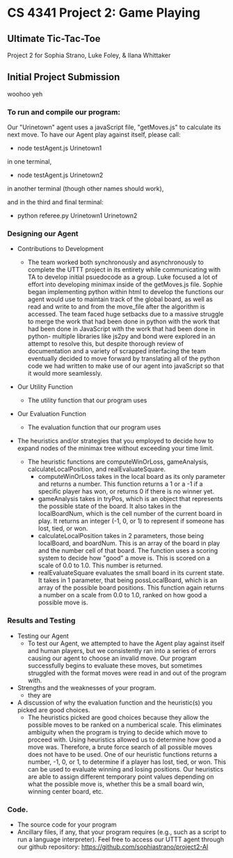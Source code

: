 # CS 4341 Project 2: Game Playing
## Ultimate Tic-Tac-Toe
Project 2 for Sophia Strano, Luke Foley, &amp; Ilana Whittaker

## Initial Project Submission
woohoo yeh

### To run and compile our program: 

Our "Urinetown" agent uses a javaScript file, "getMoves.js" to calculate its next move. To have our Agent play against itself, please call:
   - node testAgent.js Urinetown1
   
in one terminal, 
   - node testAgent.js Urinetown2
   
in another terminal (though other names should work),

and in the third and final terminal: 
   - python referee.py Urinetown1 Urinetown2
### Designing our Agent

- Contributions to Development
   - The team worked both synchronously and asynchronously to complete the UTTT project in its entirety while communicating with TA to develop initial psuedocode as a group. Luke focused a lot of effort into developing minimax inside of the getMoves.js file. Sophie began implementing python within html to develop the functions our agent would use to maintain track of the global board, as well as read and write to and from the move_file after the algorithm is accessed. The team faced huge setbacks due to a massive struggle to merge the work that had been done in python with the work that had been done in JavaScript with the work that had been done in python- multiple libraries like js2py and bond were explored in an attempt to resolve this, but despite thorough review of documentation and a variety of scrapped interfacing the team eventually decided to move forward by translating all of the python code we had written to make use of our agent into javaScript so that it would more seamlessly. 

- Our Utility Function
   - The utility function that our program uses
- Our Evaluation Function
   - The evaluation function that our program uses
- The heuristics and/or strategies that you employed to decide how to expand nodes of the minimax tree without exceeding your time limit.
   - The heuristic functions are computeWinOrLoss, gameAnalysis, calculateLocalPosition, and realEvaluateSquare.
      - computeWinOrLoss takes in the local board as its only parameter and returns a number. This function returns a 1 or a -1 if a specific player has won, or returns 0 if there is no winner yet.
      - gameAnalysis takes in tryPos, which is an object that represents the possible state of the board. It also takes in the localBoardNum, which is the cell number of the current board in play.  It returns an integer (-1, 0, or 1) to represent if someone has lost, tied, or won.
      - calculateLocalPosition takes in 2 parameters, those being localBoard, and boardNum.  This is an array of the board in play and the number cell of that board.  The function uses a scoring system to decide how "good" a move is.  This is scored on a scale of 0.0 to 1.0.  This number is returned.
      - realEvaluateSquare evaluates the small board in its current state.  It takes in 1 parameter, that being possLocalBoard, which is an array of the possible board positions.  This function again returns a number on a scale from 0.0 to 1.0, ranked on how good a possible move is.
### Results and Testing
- Testing our Agent
   - To test our Agent, we attempted to have the Agent play against itself and human players, but we consistently ran into a series of errors causing our agent to choose an invalid move. Our program successfully begins to evaluate these moves, but sometimes struggled with the format moves were read in and out of the program with.
-  Strengths and the weaknesses of your program.
   -  they are
- A discussion of why the evaluation function and the heuristic(s) you picked are good choices.
   - The heuristics picked are good choices because they allow the possible moves to be ranked on a numberical scale. This eliminates ambiguity when the program is trying to decide which move to proceed with. Using heuristics allowed us to determine how good a move was.  Therefore, a brute force search of all possible moves does not have to be used.  One of our heuristic functions returns a number, -1, 0, or 1, to determine if a player has lost, tied, or won. This can be used to evaluate winning and losing positions.  Our heuristics are able to assign different temporary point values depending on what the possible move is, whether this be a small board win, winning center board, etc.

### Code.  
- The source code for your program
- Ancillary files, if any, that your program requires (e.g., such as a script to run a language interpreter).
Feel free to access our UTTT agent through our github repository: https://github.com/sophiastrano/project2-AI

